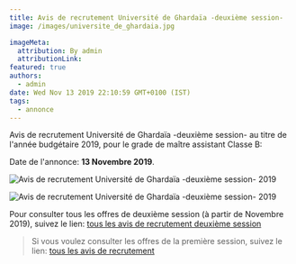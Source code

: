 ```yaml
---
title: Avis de recrutement Université de Ghardaïa -deuxième session-
image: /images/universite_de_ghardaia.jpg

imageMeta:
  attribution: By admin
  attributionLink:
featured: true
authors:
  - admin
date: Wed Nov 13 2019 22:10:59 GMT+0100 (IST)
tags:
  - annonce
---
```

Avis de recrutement Université de Ghardaïa -deuxième session- au titre de l'année budgétaire 2019, pour le grade de maître assistant Classe B:

Date de l'annonce: **13 Novembre 2019**.

![Avis de recrutement Université de Ghardaïa -deuxième session- 2019](/images/avis-de-recrutement-universite-de-gherdaia-deuxieme-session.jpeg)

![Avis de recrutement Université de Ghardaïa -deuxième session- 2019](/images/avis-de-recrutement-universite-de-gherdaia-deuxieme-session-2.jpeg)

Pour consulter tous les offres de deuxième session (à partir de Novembre 2019), suivez le lien: [tous les avis de recrutement deuxième session](/tous-les-avis-de-recrutement-mitre-assistant-classe-b-au-titre-de-l-annee-2019-deuxieme-session/)

>Si vous voulez consulter les offres de la première session, suivez le lien: [tous les avis de recrutement](/tous_les_avis_de_recrutement_annee_budgetaire_2019/)

